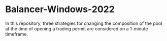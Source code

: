 # Balancer-Windows-2022

In this repository, three strategies for changing the composition of the pool at the time of opening a trading permit are considered on a 1-minute timeframe.
